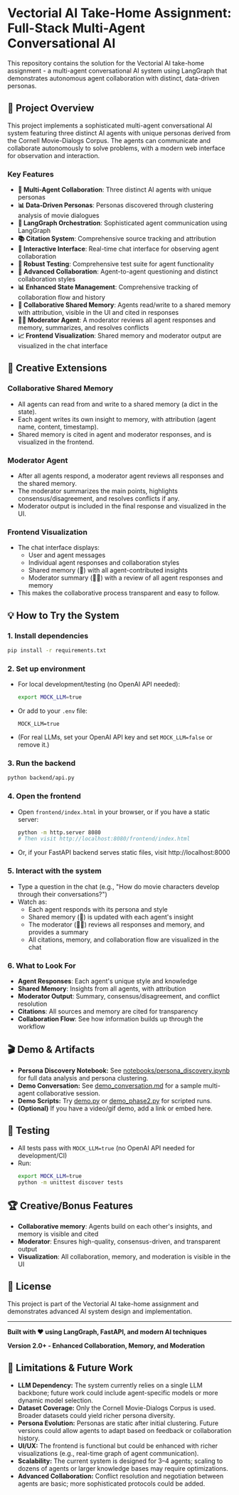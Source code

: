 # Vectorial AI Take-Home Assignment: Full-Stack Multi-Agent Conversational AI

This repository contains the solution for the Vectorial AI take-home assignment - a multi-agent conversational AI system using LangGraph that demonstrates autonomous agent collaboration with distinct, data-driven personas.

## 🎯 Project Overview

This project implements a sophisticated multi-agent conversational AI system featuring three distinct AI agents with unique personas derived from the Cornell Movie-Dialogs Corpus. The agents can communicate and collaborate autonomously to solve problems, with a modern web interface for observation and interaction.

### Key Features

- **🤖 Multi-Agent Collaboration**: Three distinct AI agents with unique personas
- **📊 Data-Driven Personas**: Personas discovered through clustering analysis of movie dialogues
- **🔗 LangGraph Orchestration**: Sophisticated agent communication using LangGraph
- **📚 Citation System**: Comprehensive source tracking and attribution
- **💬 Interactive Interface**: Real-time chat interface for observing agent collaboration
- **🧪 Robust Testing**: Comprehensive test suite for agent functionality
- **🔄 Advanced Collaboration**: Agent-to-agent questioning and distinct collaboration styles
- **📊 Enhanced State Management**: Comprehensive tracking of collaboration flow and history
- **🧠 Collaborative Shared Memory**: Agents read/write to a shared memory with attribution, visible in the UI and cited in responses
- **🧑‍⚖️ Moderator Agent**: A moderator reviews all agent responses and memory, summarizes, and resolves conflicts
- **📈 Frontend Visualization**: Shared memory and moderator output are visualized in the chat interface

## 🚀 Creative Extensions

### Collaborative Shared Memory
- All agents can read from and write to a shared memory (a dict in the state).
- Each agent writes its own insight to memory, with attribution (agent name, content, timestamp).
- Shared memory is cited in agent and moderator responses, and is visualized in the frontend.

### Moderator Agent
- After all agents respond, a moderator agent reviews all responses and the shared memory.
- The moderator summarizes the main points, highlights consensus/disagreement, and resolves conflicts if any.
- Moderator output is included in the final response and visualized in the UI.

### Frontend Visualization
- The chat interface displays:
  - User and agent messages
  - Individual agent responses and collaboration styles
  - Shared memory (🧠) with all agent-contributed insights
  - Moderator summary (🧑‍⚖️) with a review of all agent responses and memory
- This makes the collaborative process transparent and easy to follow.

## 💡 How to Try the System

### 1. **Install dependencies**
```bash
pip install -r requirements.txt
```

### 2. **Set up environment**
- For local development/testing (no OpenAI API needed):
  ```bash
  export MOCK_LLM=true
  ```
- Or add to your `.env` file:
  ```
  MOCK_LLM=true
  ```
- (For real LLMs, set your OpenAI API key and set `MOCK_LLM=false` or remove it.)

### 3. **Run the backend**
```bash
python backend/api.py
```

### 4. **Open the frontend**
- Open `frontend/index.html` in your browser, or if you have a static server:
  ```bash
  python -m http.server 8080
  # Then visit http://localhost:8080/frontend/index.html
  ```
- Or, if your FastAPI backend serves static files, visit http://localhost:8000

### 5. **Interact with the system**
- Type a question in the chat (e.g., "How do movie characters develop through their conversations?")
- Watch as:
  - Each agent responds with its persona and style
  - Shared memory (🧠) is updated with each agent's insight
  - The moderator (🧑‍⚖️) reviews all responses and memory, and provides a summary
  - All citations, memory, and collaboration flow are visualized in the chat

### 6. **What to Look For**
- **Agent Responses**: Each agent's unique style and knowledge
- **Shared Memory**: Insights from all agents, with attribution
- **Moderator Output**: Summary, consensus/disagreement, and conflict resolution
- **Citations**: All sources and memory are cited for transparency
- **Collaboration Flow**: See how information builds up through the workflow

## 🎬 Demo & Artifacts

- **Persona Discovery Notebook:** See [notebooks/persona_discovery.ipynb](notebooks/persona_discovery.ipynb) for full data analysis and persona clustering.
- **Demo Conversation:** See [demo_conversation.md](demo_conversation.md) for a sample multi-agent collaborative session.
- **Demo Scripts:** Try [demo.py](demo.py) or [demo_phase2.py](demo_phase2.py) for scripted runs.
- **(Optional)** If you have a video/gif demo, add a link or embed here.

## 🧪 Testing
- All tests pass with `MOCK_LLM=true` (no OpenAI API needed for development/CI)
- Run:
  ```bash
  export MOCK_LLM=true
  python -m unittest discover tests
  ```

## 🏆 Creative/Bonus Features
- **Collaborative memory**: Agents build on each other's insights, and memory is visible and cited
- **Moderator**: Ensures high-quality, consensus-driven, and transparent output
- **Visualization**: All collaboration, memory, and moderation is visible in the UI

## 📄 License
This project is part of the Vectorial AI take-home assignment and demonstrates advanced AI system design and implementation.

---

**Built with ❤️ using LangGraph, FastAPI, and modern AI techniques**

**Version 2.0+ - Enhanced Collaboration, Memory, and Moderation**

## 🚧 Limitations & Future Work

- **LLM Dependency:** The system currently relies on a single LLM backbone; future work could include agent-specific models or more dynamic model selection.
- **Dataset Coverage:** Only the Cornell Movie-Dialogs Corpus is used. Broader datasets could yield richer persona diversity.
- **Persona Evolution:** Personas are static after initial clustering. Future versions could allow agents to adapt based on feedback or collaboration history.
- **UI/UX:** The frontend is functional but could be enhanced with richer visualizations (e.g., real-time graph of agent communication).
- **Scalability:** The current system is designed for 3–4 agents; scaling to dozens of agents or larger knowledge bases may require optimizations.
- **Advanced Collaboration:** Conflict resolution and negotiation between agents are basic; more sophisticated protocols could be added.

